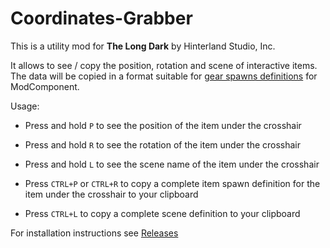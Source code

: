 # Coordinates-Grabber


This is a utility mod for **The Long Dark** by Hinterland Studio, Inc.

It allows to see / copy the position, rotation and scene of interactive items.<br/>
The data will be copied in a format suitable for [gear spawns definitions](https://github.com/WulfMarius/ModComponent/wiki/Gear-Spawns) for ModComponent.

Usage:
* Press and hold `P` to see the position of the item under the crosshair
* Press and hold `R` to see the rotation of the item under the crosshair
* Press and hold `L` to see the scene name of the item under the crosshair

* Press `CTRL+P` or `CTRL+R` to copy a complete item spawn definition for the item under the crosshair to your clipboard
* Press `CTRL+L` to copy a complete scene definition to your clipboard


For installation instructions see [Releases](https://github.com/WulfMarius/Coordinates-Grabber/releases/latest)
